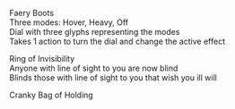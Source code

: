 Faery Boots  
Three modes: Hover, Heavy, Off  
Dial with three glyphs representing the modes  
Takes 1 action to turn the dial and change the active effect
 
Ring of Invisibility  
Anyone with line of sight to you are now blind  
Blinds those with line of sight to you that wish you ill will
 
Cranky Bag of Holding